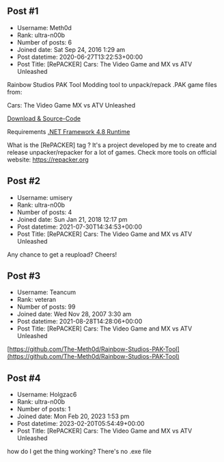 ## Post #1
- Username: Meth0d
- Rank: ultra-n00b
- Number of posts: 6
- Joined date: Sat Sep 24, 2016 1:29 am
- Post datetime: 2020-06-27T13:22:53+00:00
- Post Title: [RePACKER] Cars: The Video Game and MX vs ATV Unleashed

Rainbow Studios PAK Tool
Modding tool to unpack/repack .PAK game files from:

Cars: The Video Game
MX vs ATV Unleashed

[Download & Source-Code](https://meth0d.org/archives/175)

Requirements
[.NET Framework 4.8 Runtime](https://dotnet.microsoft.com/download/dotnet-framework/net48)

What is the [RePACKER] tag ?
It's a project developed by me to create and release unpacker/repacker for a lot of games.
Check more tools on official website: https://repacker.org
## Post #2
- Username: umisery
- Rank: ultra-n00b
- Number of posts: 4
- Joined date: Sun Jan 21, 2018 12:17 pm
- Post datetime: 2021-07-30T14:34:53+00:00
- Post Title: [RePACKER] Cars: The Video Game and MX vs ATV Unleashed

Any chance to get a reupload? Cheers!
## Post #3
- Username: Teancum
- Rank: veteran
- Number of posts: 99
- Joined date: Wed Nov 28, 2007 3:30 am
- Post datetime: 2021-08-28T14:28:06+00:00
- Post Title: [RePACKER] Cars: The Video Game and MX vs ATV Unleashed

[https://github.com/The-Meth0d/Rainbow-Studios-PAK-Tool](https://github.com/The-Meth0d/Rainbow-Studios-PAK-Tool)
## Post #4
- Username: Holgzac6
- Rank: ultra-n00b
- Number of posts: 1
- Joined date: Mon Feb 20, 2023 1:53 pm
- Post datetime: 2023-02-20T05:54:49+00:00
- Post Title: [RePACKER] Cars: The Video Game and MX vs ATV Unleashed

how do I get the thing working? There's no .exe file
